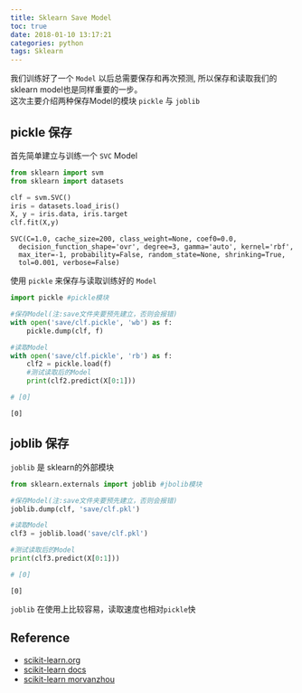 ```yaml
---
title: Sklearn Save Model
toc: true
date: 2018-01-10 13:17:21
categories: python
tags: Sklearn
---
```


我们训练好了一个 `Model` 以后总需要保存和再次预测, 所以保存和读取我们的sklearn model也是同样重要的一步。  
这次主要介绍两种保存Model的模块 `pickle` 与 `joblib`

<!-- more -->

## pickle 保存

首先简单建立与训练一个 `SVC` Model


```python
from sklearn import svm
from sklearn import datasets

clf = svm.SVC()
iris = datasets.load_iris()
X, y = iris.data, iris.target
clf.fit(X,y)
```

    SVC(C=1.0, cache_size=200, class_weight=None, coef0=0.0,
      decision_function_shape='ovr', degree=3, gamma='auto', kernel='rbf',
      max_iter=-1, probability=False, random_state=None, shrinking=True,
      tol=0.001, verbose=False)

使用 `pickle` 来保存与读取训练好的 `Model`

```python
import pickle #pickle模块

#保存Model(注:save文件夹要预先建立，否则会报错)
with open('save/clf.pickle', 'wb') as f:
    pickle.dump(clf, f)

#读取Model
with open('save/clf.pickle', 'rb') as f:
    clf2 = pickle.load(f)
    #测试读取后的Model
    print(clf2.predict(X[0:1]))

# [0]
```

    [0]

## joblib 保存

`joblib` 是 sklearn的外部模块


```python
from sklearn.externals import joblib #jbolib模块

#保存Model(注:save文件夹要预先建立，否则会报错)
joblib.dump(clf, 'save/clf.pkl')

#读取Model
clf3 = joblib.load('save/clf.pkl')

#测试读取后的Model
print(clf3.predict(X[0:1]))

# [0]
```

    [0]

`joblib` 在使用上比较容易，读取速度也相对`pickle`快

## Reference

- [scikit-learn.org][1]
- [scikit-learn docs][2]
- [scikit-learn morvanzhou][3]

[1]: http://scikit-learn.org/
[2]: http://scikit-learn.org/stable/tutorial/basic/tutorial.html
[3]: https://morvanzhou.github.io



